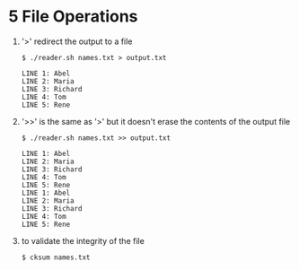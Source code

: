 # 5 File Operations

1. '>' redirect the output to a file
    ```
    $ ./reader.sh names.txt > output.txt
    ```
    ```
    LINE 1: Abel
    LINE 2: Maria
    LINE 3: Richard
    LINE 4: Tom
    LINE 5: Rene
    ```
2. '>>' is the same as '>' but it doesn't erase the contents of the output file
    ```
    $ ./reader.sh names.txt >> output.txt
    ```
    ```
    LINE 1: Abel
    LINE 2: Maria
    LINE 3: Richard
    LINE 4: Tom
    LINE 5: Rene
    LINE 1: Abel
    LINE 2: Maria
    LINE 3: Richard
    LINE 4: Tom
    LINE 5: Rene
    ```
3. to validate the integrity of the file
    ```
    $ cksum names.txt
    ```